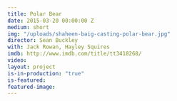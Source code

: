 ```yaml
---
title: Polar Bear
date: 2015-03-20 00:00:00 Z
medium: short
img: "/uploads/shaheen-baig-casting-polar-bear.jpg"
director: Sean Buckley
with: Jack Rowan, Hayley Squires
imdb: http://www.imdb.com/title/tt3418268/
video: 
layout: project
is-in-production: "true"
is-featured:
featured-image: 
---
```


